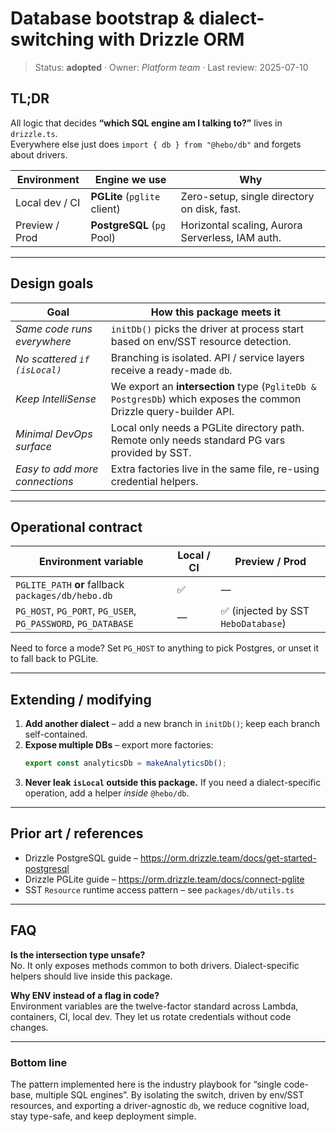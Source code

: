 # Database bootstrap & dialect-switching with Drizzle ORM

> Status: **adopted** · Owner: _Platform team_ · Last review: 2025-07-10

## TL;DR

All logic that decides **“which SQL engine am I talking to?”** lives in `drizzle.ts`.  
Everywhere else just does `import { db } from "@hebo/db"` and forgets about drivers.

| Environment    | Engine we use                | Why                                              |
| -------------- | ---------------------------- | ------------------------------------------------ |
| Local dev / CI | **PGLite** (`pglite` client) | Zero-setup, single directory on disk, fast.      |
| Preview / Prod | **PostgreSQL** (`pg` Pool)   | Horizontal scaling, Aurora Serverless, IAM auth. |

---

## Design goals

| Goal                           | How this package meets it                                                                                        |
| ------------------------------ | ---------------------------------------------------------------------------------------------------------------- |
| _Same code runs everywhere_    | `initDb()` picks the driver at process start based on env/SST resource detection.                                |
| _No scattered `if (isLocal)`_  | Branching is isolated. API / service layers receive a ready-made `db`.                                           |
| _Keep IntelliSense_            | We export an **intersection** type (`PgliteDb & PostgresDb`) which exposes the common Drizzle query-builder API. |
| _Minimal DevOps surface_       | Local only needs a PGLite directory path. Remote only needs standard PG vars provided by SST.                    |
| _Easy to add more connections_ | Extra factories live in the same file, re-using credential helpers.                                              |

---

## Operational contract

| Environment variable                                          | Local / CI | Preview / Prod                      |
| ------------------------------------------------------------- | ---------- | ----------------------------------- |
| `PGLITE_PATH` **or** fallback `packages/db/hebo.db`           | ✅         | —                                   |
| `PG_HOST`, `PG_PORT`, `PG_USER`, `PG_PASSWORD`, `PG_DATABASE` | —          | ✅ (injected by SST `HeboDatabase`) |

Need to force a mode? Set `PG_HOST` to anything to pick Postgres, or unset it to fall back to PGLite.

---

## Extending / modifying

1. **Add another dialect** – add a new branch in `initDb()`; keep each branch self-contained.
2. **Expose multiple DBs** – export more factories:
   ```ts
   export const analyticsDb = makeAnalyticsDb();
   ```
3. **Never leak `isLocal` outside this package.** If you need a dialect-specific operation, add a helper _inside_ `@hebo/db`.

---

## Prior art / references

- Drizzle PostgreSQL guide – <https://orm.drizzle.team/docs/get-started-postgresql>
- Drizzle PGLite guide – <https://orm.drizzle.team/docs/connect-pglite>
- SST `Resource` runtime access pattern – see `packages/db/utils.ts`

---

## FAQ

**Is the intersection type unsafe?**  
No. It only exposes methods common to both drivers. Dialect-specific helpers should live inside this package.

**Why ENV instead of a flag in code?**  
Environment variables are the twelve-factor standard across Lambda, containers, CI, local dev. They let us rotate credentials without code changes.

---

### Bottom line

The pattern implemented here is the industry playbook for “single code-base, multiple SQL engines”. By isolating the switch, driven by env/SST resources, and exporting a driver-agnostic `db`, we reduce cognitive load, stay type-safe, and keep deployment simple.
